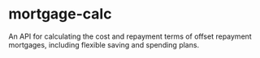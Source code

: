 # mortgage-calc
An API for calculating the cost and repayment terms of offset repayment mortgages, including flexible saving and spending plans.
